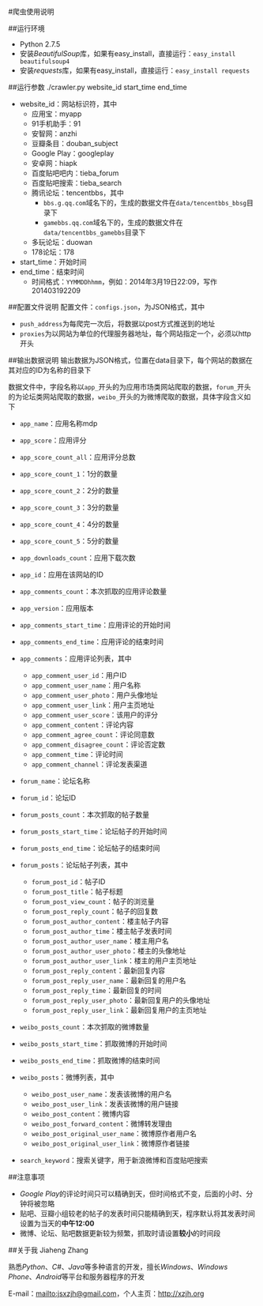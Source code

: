 #爬虫使用说明

##运行环境
* Python 2.7.5
* 安装*BeautifulSoup*库，如果有easy_install，直接运行：`easy_install beautifulsoup4`
* 安装*requests*库，如果有easy_install，直接运行：`easy_install requests`

##运行参数
	./crawler.py website_id start_time end_time

* website_id：网站标识符，其中
	* 应用宝：myapp
	* 91手机助手：91
	* 安智网：anzhi
	* 豆瓣条目：douban_subject
	* Google Play：googleplay
	* 安卓网：hiapk
	* 百度贴吧吧内：tieba_forum
	* 百度贴吧搜索：tieba_search
	* 腾讯论坛：tencentbbs，其中
		* `bbs.g.qq.com`域名下的，生成的数据文件在`data/tencentbbs_bbsg`目录下
		* `gamebbs.qq.com`域名下的，生成的数据文件在`data/tencentbbs_gamebbs`目录下
	* 多玩论坛：duowan
	* 178论坛：178
* start_time：开始时间
* end_time：结束时间
	* 时间格式：`YYMMDDhhmm`，例如：2014年3月19日22:09，写作201403192209

##配置文件说明
配置文件：`configs.json`，为JSON格式，其中

* `push_address`为每爬完一次后，将数据以post方式推送到的地址
* `proxies`为以网站为单位的代理服务器地址，每个网站指定一个，必须以http开头

##输出数据说明
输出数据为JSON格式，位置在data目录下，每个网站的数据在其对应的ID为名称的目录下

数据文件中，字段名称以`app_`开头的为应用市场类网站爬取的数据，`forum_`开头的为论坛类网站爬取的数据，`weibo_`开头的为微博爬取的数据，具体字段含义如下

* `app_name`：应用名称mdp
* `app_score`：应用评分
* `app_score_count_all`：应用评分总数
* `app_score_count_1`：1分的数量
* `app_score_count_2`：2分的数量
* `app_score_count_3`：3分的数量
* `app_score_count_4`：4分的数量
* `app_score_count_5`：5分的数量
* `app_downloads_count`：应用下载次数
* `app_id`：应用在该网站的ID
* `app_comments_count`：本次抓取的应用评论数量
* `app_version`：应用版本
* `app_comments_start_time`：应用评论的开始时间
* `app_comments_end_time`：应用评论的结束时间
* `app_comments`：应用评论列表，其中
	* `app_comment_user_id`：用户ID
	* `app_comment_user_name`：用户名称
	* `app_comment_user_photo`：用户头像地址
	* `app_comment_user_link`：用户主页地址
	* `app_comment_user_score`：该用户的评分
	* `app_comment_content`：评论内容
	* `app_comment_agree_count`：评论同意数
	* `app_comment_disagree_count`：评论否定数
	* `app_comment_time`：评论时间
	* `app_comment_channel`：评论发表渠道

* `forum_name`：论坛名称
* `forum_id`：论坛ID
* `forum_posts_count`：本次抓取的帖子数量
* `forum_posts_start_time`：论坛帖子的开始时间
* `forum_posts_end_time`：论坛帖子的结束时间
* `forum_posts`：论坛帖子列表，其中
	* `forum_post_id`：帖子ID
	* `forum_post_title`：帖子标题
	* `forum_post_view_count`：帖子的浏览量
	* `forum_post_reply_count`：帖子的回复数
	* `forum_post_author_content`：楼主帖子内容
	* `forum_post_author_time`：楼主帖子发表时间
	* `forum_post_author_user_name`：楼主用户名
	* `forum_post_author_user_photo`：楼主的头像地址
	* `forum_post_author_user_link`：楼主的用户主页地址
	* `forum_post_reply_content`：最新回复内容
	* `forum_post_reply_user_name`：最新回复的用户名
	* `forum_post_reply_time`：最新回复的时间
	* `forum_post_reply_user_photo`：最新回复用户的头像地址
	* `forum_post_reply_user_link`：最新回复用户的主页地址

* `weibo_posts_count`：本次抓取的微博数量
* `weibo_posts_start_time`：抓取微博的开始时间
* `weibo_posts_end_time`：抓取微博的结束时间
* `weibo_posts`：微博列表，其中
	* `weibo_post_user_name`：发表该微博的用户名
	* `weibo_post_user_link`：发表该微博的用户链接
	* `weibo_post_content`：微博内容
	* `weibo_post_forward_content`：微博转发理由
	* `weibo_post_original_user_name`：微博原作者用户名
	* `weibo_post_original_user_link`：微博原作者链接

* `search_keyword`：搜索关键字，用于新浪微博和百度贴吧搜索

##注意事项
* *Google Play*的评论时间只可以精确到天，但时间格式不变，后面的小时、分钟将被忽略
* 贴吧、豆瓣小组较老的帖子的发表时间只能精确到天，程序默认将其发表时间设置为当天的**中午12:00**
* 微博、论坛、贴吧数据更新较为频繁，抓取时请设置**较小**的时间段

##关于我
Jiaheng Zhang

熟悉*Python*、*C#*、*Java*等多种语言的开发，擅长*Windows*、*Windows Phone*、*Android*等平台和服务器程序的开发

E-mail：<mailto:jsxzjh@gmail.com>，个人主页：<http://xzjh.org>